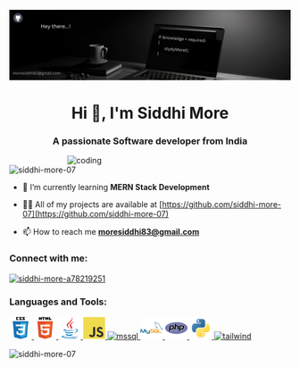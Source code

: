 ![logo](https://github.com/siddhi-more-07/siddhi-more-07/blob/main/Banner.png)

<h1 align="center">Hi 👋, I'm Siddhi More</h1>
<h3 align="center">A passionate Software developer from India</h3>

<img align="right" alt="coding" width="400" src= "https://cdn.dribbble.com/users/1857592/screenshots/3848396/character-typing.gif" />

<p align="left"> <img src="https://komarev.com/ghpvc/?username=siddhi-more-07&label=Profile%20views&color=0e75b6&style=flat" alt="siddhi-more-07" /> </p>

- 🌱 I’m currently learning **MERN Stack Development**

- 👨‍💻 All of my projects are available at [https://github.com/siddhi-more-07](https://github.com/siddhi-more-07)

- 📫 How to reach me **moresiddhi83@gmail.com**

<h3 align="left">Connect with me:</h3>
<p align="left">
<a href="https://linkedin.com/in/siddhi-more-a78219251" target="blank"><img align="center" src="https://raw.githubusercontent.com/rahuldkjain/github-profile-readme-generator/master/src/images/icons/Social/linked-in-alt.svg" alt="siddhi-more-a78219251" height="30" width="40" /></a>
</p>

<h3 align="left">Languages and Tools:</h3>
<p align="left"> <a href="https://www.w3schools.com/css/" target="_blank" rel="noreferrer"> <img src="https://raw.githubusercontent.com/devicons/devicon/master/icons/css3/css3-original-wordmark.svg" alt="css3" width="40" height="40"/> </a> <a href="https://www.w3.org/html/" target="_blank" rel="noreferrer"> <img src="https://raw.githubusercontent.com/devicons/devicon/master/icons/html5/html5-original-wordmark.svg" alt="html5" width="40" height="40"/> </a> <a href="https://www.java.com" target="_blank" rel="noreferrer"> <img src="https://raw.githubusercontent.com/devicons/devicon/master/icons/java/java-original.svg" alt="java" width="40" height="40"/> </a> <a href="https://developer.mozilla.org/en-US/docs/Web/JavaScript" target="_blank" rel="noreferrer"> <img src="https://raw.githubusercontent.com/devicons/devicon/master/icons/javascript/javascript-original.svg" alt="javascript" width="40" height="40"/> </a> <a href="https://www.microsoft.com/en-us/sql-server" target="_blank" rel="noreferrer"> <img src="https://www.svgrepo.com/show/303229/microsoft-sql-server-logo.svg" alt="mssql" width="40" height="40"/> </a> <a href="https://www.mysql.com/" target="_blank" rel="noreferrer"> <img src="https://raw.githubusercontent.com/devicons/devicon/master/icons/mysql/mysql-original-wordmark.svg" alt="mysql" width="40" height="40"/> </a> <a href="https://www.php.net" target="_blank" rel="noreferrer"> <img src="https://raw.githubusercontent.com/devicons/devicon/master/icons/php/php-original.svg" alt="php" width="40" height="40"/> </a> <a href="https://www.python.org" target="_blank" rel="noreferrer"> <img src="https://raw.githubusercontent.com/devicons/devicon/master/icons/python/python-original.svg" alt="python" width="40" height="40"/> </a> <a href="https://tailwindcss.com/" target="_blank" rel="noreferrer"> <img src="https://www.vectorlogo.zone/logos/tailwindcss/tailwindcss-icon.svg" alt="tailwind" width="40" height="40"/> </a> </p>

<p><img align="center" src="https://github-readme-stats.vercel.app/api/top-langs?username=siddhi-more-07&show_icons=true&locale=en&layout=compact" alt="siddhi-more-07" /></p>

